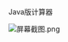 Java版计算器

![](https://images.gitee.com/uploads/images/2021/0923/203654_94d88059_1013055.png "屏幕截图.png")